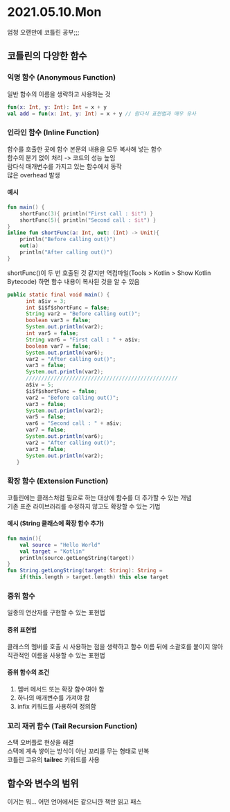 # 2021.05.10.Mon
엄청 오랜만에 코틀린 공부;;;
## 코틀린의 다양한 함수
### 익명 함수 (Anonymous Function)
일반 함수의 이름을 생략하고 사용하는 것   
```kotlin
fun(x: Int, y: Int): Int = x + y
val add = fun(x: Int, y: Int) = x + y // 람다식 표현법과 매우 유사
```
### 인라인 함수 (Inline Function)
함수를 호출한 곳에 함수 본문의 내용을 모두 복사해 넣는 함수   
함수의 분기 없이 처리 -> 코드의 성능 높임   
람다식 매개변수를 가지고 있는 함수에서 동작   
많은 overhead 발생
#### 예시
```kotlin
fun main() {
    shortFunc(3){ println("First call : $it") }
    shortFunc(5){ println("Second call : $it") }
}
inline fun shortFunc(a: Int, out: (Int) -> Unit){
    println("Before calling out()")
    out(a)
    println("After calling out()")
}
```
shortFunc()이 두 번 호출된 것 같지만 역컴파일(Tools > Kotlin > Show Kotlin Bytecode) 하면 함수 내용이 복사된 것을 알 수 있음
```java
public static final void main() {
      int a$iv = 3;
      int $i$f$shortFunc = false;
      String var2 = "Before calling out()";
      boolean var3 = false;
      System.out.println(var2);
      int var5 = false;
      String var6 = "First call : " + a$iv;
      boolean var7 = false;
      System.out.println(var6);
      var2 = "After calling out()";
      var3 = false;
      System.out.println(var2);
      /////////////////////////////////////////////////
      a$iv = 5;
      $i$f$shortFunc = false;
      var2 = "Before calling out()";
      var3 = false;
      System.out.println(var2);
      var5 = false;
      var6 = "Second call : " + a$iv;
      var7 = false;
      System.out.println(var6);
      var2 = "After calling out()";
      var3 = false;
      System.out.println(var2);
   }
```
### 확장 함수 (Extension Function)
코틀린에는 클래스처럼 필요로 하는 대상에 함수를 더 추가할 수 있는 개념   
기존 표준 라이브러리를 수정하지 않고도 확장할 수 있는 기법
#### 예시 (String 클래스에 확장 함수 추가)
```kotlin
fun main(){
    val source = "Hello World"
    val target = "Kotlin"
    println(source.getLongString(target))
}
fun String.getLongString(target: String): String =
    if(this.length > target.length) this else target
```
### 중위 함수
일종의 연산자를 구현할 수 있는 표현법
#### 중위 표현법
클래스의 멤버를 호출 시 사용하는 점을 생략하고 함수 이름 뒤에
소괄호를 붙이지 않아 직관적인 이름을 사용할 수 있는 표현법
#### 중위 함수의 조건
1. 멤버 메서드 또는 확장 함수여야 함
2. 하나의 매개변수를 가져야 함
3. infix 키워드를 사용하여 정의함

### 꼬리 재귀 함수 (Tail Recursion Function)
스택 오버플로 현상을 해결   
스택에 계속 쌓이는 방식이 아닌 꼬리를 무는 형태로 반복   
코틀린 고유의 **tailrec** 키워드를 사용

## 함수와 변수의 범위
이거는 뭐... 어떤 언어에서든 같으니깐 책만 읽고 패스